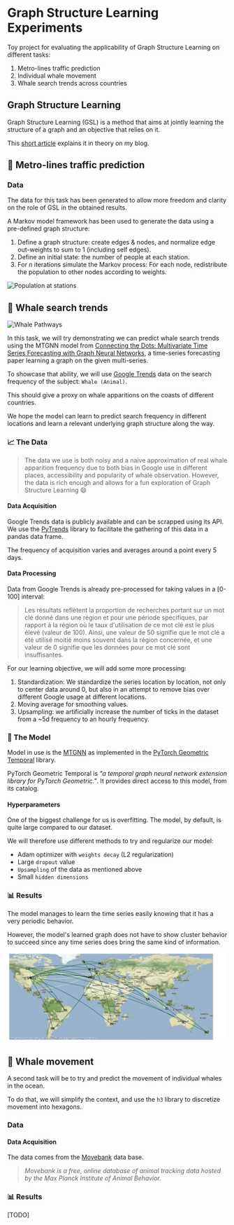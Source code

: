 # Graph Structure Learning Experiments

Toy project for evaluating the applicability of Graph Structure Learning on different tasks:

1. Metro-lines traffic prediction
2. Individual whale movement
3. Whale search trends across countries

## Graph Structure Learning

Graph Structure Learning (GSL) is a method that aims at jointly learning the structure of a graph and an objective that relies on it.

This [short article](https://simonpop.github.io/graph-structure-learning.html) explains it in theory on my blog.

## 🚉 Metro-lines traffic prediction

### Data

The data for this task has been generated to allow more freedom and clarity on the role of GSL in the obtained results. 

A Markov model framework has been used to generate the data using a pre-defined graph structure: 

1. Define a graph structure: create edges & nodes, and normalize edge out-weights to sum to 1 (including self edges).
2. Define an initial state: the number of people at each station.
3. For *n* iterations simulate the Markov process: For each node, redistribute the population to other nodes according to weights.

![Population at stations]()

## 🐋 Whale search trends

![Whale Pathways](imgs/whales_highway.avif)

In this task, we will try demonstrating we can predict whale search trends using the MTGNN model from [Connecting the Dots: Multivariate Time Series Forecasting with Graph Neural Networks](https://arxiv.org/abs/2005.11650), a time-series forecasting paper learning a graph on the given multi-series.

To showcase that ability, we will use [Google Trends](https://trends.google.com/trends/explore?date=today%205-y&q=%2Fg%2F121dcm9p) data on the search frequency of the subject: `Whale (Animal)`.

This should give a proxy on whale apparitions on the coasts of different countries.

We hope the model can learn to predict search frequency in different locations and learn a relevant underlying graph structure along the way.

### 📈 The Data

> The data we use is both noisy and a naive approximation of real whale apparition frequency due to both bias in Google use in different places, accessibility and popularity of whale observation. However, the data is rich enough and allows for a fun exploration of Graph Structure Learning 😄

#### Data Acquisition

Google Trends data is publicly available and can be scrapped using its API. 
We use the [PyTrends](https://pypi.org/project/pytrends/) library to facilitate the gathering of this data in a pandas data frame.

The frequency of acquisition varies and averages around a point every 5 days.

#### Data Processing

Data from Google Trends is already pre-processed for taking values in a [0-100] interval: 
> Les résultats reflètent la proportion de recherches portant sur un mot clé donné dans une région et pour une période spécifiques, par rapport à la région où le taux d'utilisation de ce mot clé est le plus élevé (valeur de 100). Ainsi, une valeur de 50 signifie que le mot clé a été utilisé moitié moins souvent dans la région concernée, et une valeur de 0 signifie que les données pour ce mot clé sont insuffisantes.

For our learning objective, we will add some more processing:

1. Standardization: We standardize the series location by location, not only to center data around 0, but also in an attempt to remove bias over different Google usage at different locations.
2. Moving average for smoothing values.
2. Upsampling: we artificially increase the number of ticks in the dataset from a ~5d frequency to an hourly frequency.

### 🤖 The Model

Model in use is the [MTGNN](https://pytorch-geometric-temporal.readthedocs.io/en/latest/modules/root.html#torch_geometric_temporal.nn.attention.mtgnn.MTGNN) as implemented in the [PyTorch Geometric Temporal](https://pytorch-geometric-temporal.readthedocs.io/en/latest/index.html) library.

PyTorch Geometric Temporal is *"a temporal graph neural network extension library for PyTorch Geometric."*. It provides direct access to this model, from its catalog.

#### Hyperparameters

One of the biggest challenge for us is overfitting. The model, by default, is quite large compared to our dataset. 

We will therefore use different methods to try and regularize our model:
- Adam optimizer with `weights decay` (L2 regularization)
- Large `dropout` value
- `Upsampling` of the data as mentioned above
- Small `hidden dimensions`

### 📊 Results

The model manages to learn the time series easily knowing that it has a very periodic behavior.

However, the model's learned graph does not have to show cluster behavior to succeed since any time series does bring the same kind of information.

![Whale Pathways](imgs/mtgnn_graph.png)

## 🐋 Whale movement

A second task will be to try and predict the movement of individual whales in the ocean.

To do that, we will simplify the context, and use the `h3` library to discretize movement into hexagons.

### Data

#### Data Acquisition

The data comes from the [Movebank](https://www.movebank.org/cms/webapp?gwt_fragment=page=search_map) data base.

> *Movebank is a free, online database of animal tracking data hosted by the Max Planck Institute of Animal Behavior.*

### 📊 Results

[TODO]
